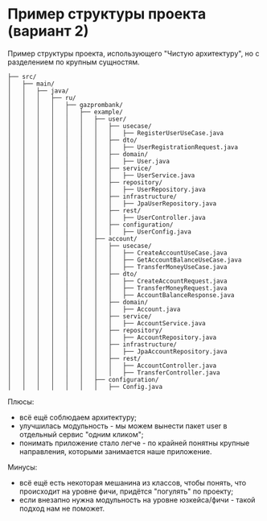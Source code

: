 # Пример структуры проекта (вариант 2)

Пример структуры проекта, использующего "Чистую архитектуру", но с разделением по крупным сущностям.

```text
├── src/
│   ├── main/
│   │   ├── java/
│   │   │   ├── ru/
│   │   │   │   ├── gazprombank/
│   │   │   │   │   ├── example/
│   │   │   │   │   │   ├── user/
│   │   │   │   │   │   │   ├── usecase/
│   │   │   │   │   │   │   │   ├── RegisterUserUseCase.java
│   │   │   │   │   │   │   ├── dto/
│   │   │   │   │   │   │   │   ├── UserRegistrationRequest.java
│   │   │   │   │   │   │   ├── domain/
│   │   │   │   │   │   │   │   ├── User.java
│   │   │   │   │   │   │   ├── service/
│   │   │   │   │   │   │   │   ├── UserService.java
│   │   │   │   │   │   │   ├── repository/
│   │   │   │   │   │   │   │   ├── UserRepository.java
│   │   │   │   │   │   │   ├── infrastructure/
│   │   │   │   │   │   │   │   ├── JpaUserRepository.java
│   │   │   │   │   │   │   ├── rest/
│   │   │   │   │   │   │   │   ├── UserController.java
│   │   │   │   │   │   │   ├── configuration/
│   │   │   │   │   │   │   │   ├── UserConfig.java
│   │   │   │   │   │   ├── account/
│   │   │   │   │   │   │   ├── usecase/
│   │   │   │   │   │   │   │   ├── CreateAccountUseCase.java
│   │   │   │   │   │   │   │   ├── GetAccountBalanceUseCase.java
│   │   │   │   │   │   │   │   ├── TransferMoneyUseCase.java
│   │   │   │   │   │   │   ├── dto/
│   │   │   │   │   │   │   │   ├── CreateAccountRequest.java
│   │   │   │   │   │   │   │   ├── TransferMoneyRequest.java
│   │   │   │   │   │   │   │   ├── AccountBalanceResponse.java
│   │   │   │   │   │   │   ├── domain/
│   │   │   │   │   │   │   │   ├── Account.java
│   │   │   │   │   │   │   ├── service/
│   │   │   │   │   │   │   │   ├── AccountService.java
│   │   │   │   │   │   │   ├── repository/
│   │   │   │   │   │   │   │   ├── AccountRepository.java
│   │   │   │   │   │   │   ├── infrastructure/
│   │   │   │   │   │   │   │   ├── JpaAccountRepository.java
│   │   │   │   │   │   │   ├── rest/
│   │   │   │   │   │   │   │   ├── AccountController.java
│   │   │   │   │   │   │   │   ├── TransferController.java
│   │   │   │   │   │   ├── configuration/
│   │   │   │   │   │   │   ├── Config.java
```

Плюсы:
- всё ещё соблюдаем архитектуру;
- улучшилась модульность - мы можем вынести пакет user в отдельный сервис "одним кликом";
- понимать приложение стало легче - по крайней понятны крупные направления, которыми занимается наше приложение. 

Минусы:
- всё ещё есть некоторая мешанина из классов, чтобы понять, что происходит на уровне фичи, придётся "погулять" по проекту;
- если внезапно нужна модульность на уровне юзкейса/фичи - такой подход нам не поможет. 


